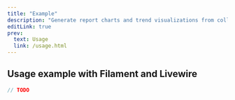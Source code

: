 ```yaml
---
title: "Example"
description: "Generate report charts and trend visualizations from collections."
editLink: true
prev:
  text: Usage
  link: /usage.html
---
```


## Usage example with Filament and Livewire

```php
// TODO
```
